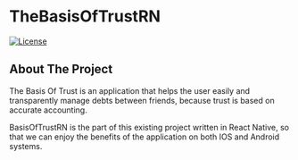 # TheBasisOfTrustRN

[![License](https://img.shields.io/badge/license-Apache%202.0-blue.svg)](https://www.apache.org/licenses/LICENSE-2.0)

## About The Project

The Basis Of Trust is an application that helps the user easily and transparently manage debts between friends, because trust is based on accurate accounting.

BasisOfTrustRN is the part of this existing project written in React Native, so that we can enjoy the benefits of the application on both IOS and Android systems.
